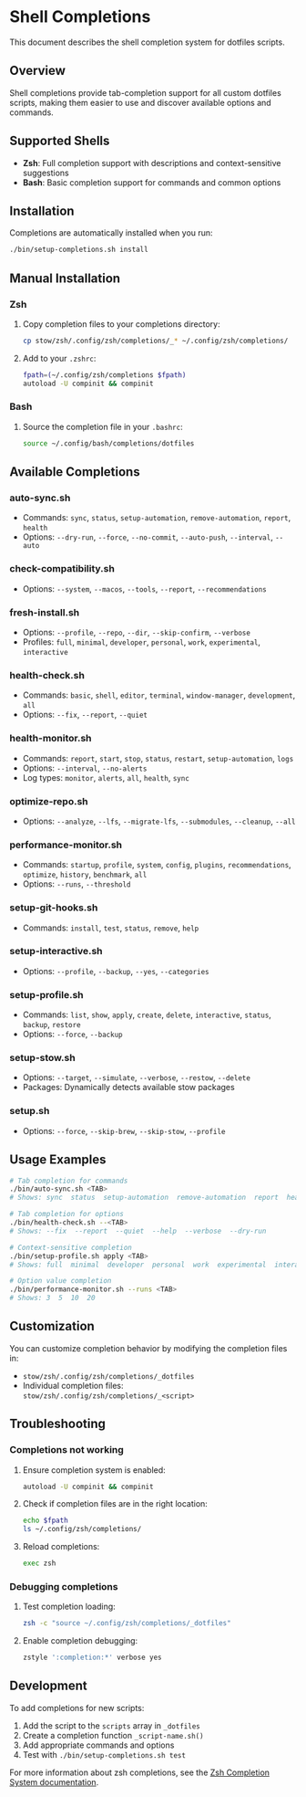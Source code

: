 # Shell Completions

This document describes the shell completion system for dotfiles scripts.

## Overview

Shell completions provide tab-completion support for all custom dotfiles scripts,
making them easier to use and discover available options and commands.

## Supported Shells

- **Zsh**: Full completion support with descriptions and context-sensitive suggestions
- **Bash**: Basic completion support for commands and common options

## Installation

Completions are automatically installed when you run:

```bash
./bin/setup-completions.sh install
```

## Manual Installation

### Zsh

1. Copy completion files to your completions directory:
   ```bash
   cp stow/zsh/.config/zsh/completions/_* ~/.config/zsh/completions/
   ```

2. Add to your `.zshrc`:
   ```bash
   fpath=(~/.config/zsh/completions $fpath)
   autoload -U compinit && compinit
   ```

### Bash

1. Source the completion file in your `.bashrc`:
   ```bash
   source ~/.config/bash/completions/dotfiles
   ```

## Available Completions

### auto-sync.sh
- Commands: `sync`, `status`, `setup-automation`, `remove-automation`, `report`, `health`
- Options: `--dry-run`, `--force`, `--no-commit`, `--auto-push`, `--interval`, `--auto`

### check-compatibility.sh
- Options: `--system`, `--macos`, `--tools`, `--report`, `--recommendations`

### fresh-install.sh
- Options: `--profile`, `--repo`, `--dir`, `--skip-confirm`, `--verbose`
- Profiles: `full`, `minimal`, `developer`, `personal`, `work`, `experimental`, `interactive`

### health-check.sh
- Commands: `basic`, `shell`, `editor`, `terminal`, `window-manager`, `development`, `all`
- Options: `--fix`, `--report`, `--quiet`

### health-monitor.sh
- Commands: `report`, `start`, `stop`, `status`, `restart`, `setup-automation`, `logs`
- Options: `--interval`, `--no-alerts`
- Log types: `monitor`, `alerts`, `all`, `health`, `sync`

### optimize-repo.sh
- Options: `--analyze`, `--lfs`, `--migrate-lfs`, `--submodules`, `--cleanup`, `--all`

### performance-monitor.sh
- Commands: `startup`, `profile`, `system`, `config`, `plugins`, `recommendations`, `optimize`, `history`, `benchmark`, `all`
- Options: `--runs`, `--threshold`

### setup-git-hooks.sh
- Commands: `install`, `test`, `status`, `remove`, `help`

### setup-interactive.sh
- Options: `--profile`, `--backup`, `--yes`, `--categories`

### setup-profile.sh
- Commands: `list`, `show`, `apply`, `create`, `delete`, `interactive`, `status`, `backup`, `restore`
- Options: `--force`, `--backup`

### setup-stow.sh
- Options: `--target`, `--simulate`, `--verbose`, `--restow`, `--delete`
- Packages: Dynamically detects available stow packages

### setup.sh
- Options: `--force`, `--skip-brew`, `--skip-stow`, `--profile`

## Usage Examples

```bash
# Tab completion for commands
./bin/auto-sync.sh <TAB>
# Shows: sync  status  setup-automation  remove-automation  report  health

# Tab completion for options
./bin/health-check.sh --<TAB>
# Shows: --fix  --report  --quiet  --help  --verbose  --dry-run

# Context-sensitive completion
./bin/setup-profile.sh apply <TAB>
# Shows: full  minimal  developer  personal  work  experimental  interactive

# Option value completion
./bin/performance-monitor.sh --runs <TAB>
# Shows: 3  5  10  20
```

## Customization

You can customize completion behavior by modifying the completion files in:
- `stow/zsh/.config/zsh/completions/_dotfiles`
- Individual completion files: `stow/zsh/.config/zsh/completions/_<script>`

## Troubleshooting

### Completions not working

1. Ensure completion system is enabled:
   ```bash
   autoload -U compinit && compinit
   ```

2. Check if completion files are in the right location:
   ```bash
   echo $fpath
   ls ~/.config/zsh/completions/
   ```

3. Reload completions:
   ```bash
   exec zsh
   ```

### Debugging completions

1. Test completion loading:
   ```bash
   zsh -c "source ~/.config/zsh/completions/_dotfiles"
   ```

2. Enable completion debugging:
   ```bash
   zstyle ':completion:*' verbose yes
   ```

## Development

To add completions for new scripts:

1. Add the script to the `scripts` array in `_dotfiles`
2. Create a completion function `_script-name.sh()`
3. Add appropriate commands and options
4. Test with `./bin/setup-completions.sh test`

For more information about zsh completions, see the [Zsh Completion System documentation](http://zsh.sourceforge.net/Doc/Release/Completion-System.html).
